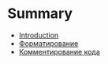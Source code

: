 # Summary

* [Introduction](README.md)
* [Форматирование](formatting.md)
* [Комментирование кода](comments.md)

